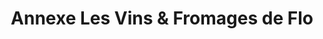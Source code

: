 ---
title: "Annexe Les Vins & Fromages de Flo"
url: /vielle-saint-girons/annexe-les-vins-und-fromages-de-flo/
shop: Feinkost
---